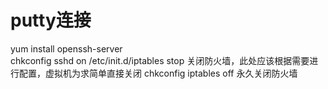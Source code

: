 # putty连接

yum install openssh-server  
chkconfig sshd on
/etc/init.d/iptables stop  关闭防火墙，此处应该根据需要进行配置，虚拟机为求简单直接关闭
chkconfig iptables off 永久关闭防火墙

